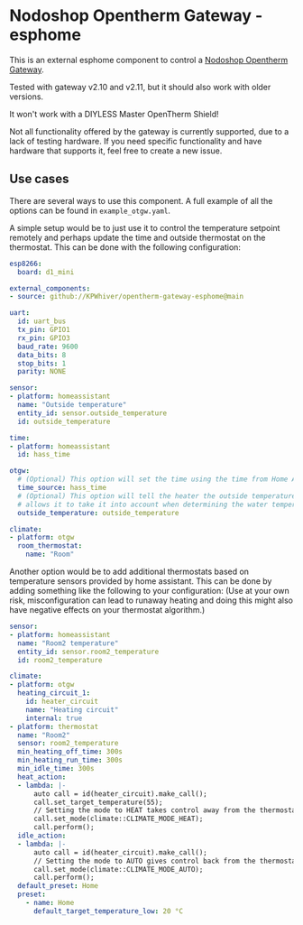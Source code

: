 # Nodoshop Opentherm Gateway - esphome
This is an external esphome component to control a [Nodoshop Opentherm Gateway](https://www.nodo-shop.nl/nl/48-opentherm-gateway).

Tested with gateway v2.10 and v2.11, but it should also work with older versions.

It won't work with a DIYLESS Master OpenTherm Shield!

Not all functionality offered by the gateway is currently supported, due to a lack of testing hardware. If you need specific functionality and have hardware that supports it, feel free to create a new issue.

## Use cases
There are several ways to use this component. A full example of all the options can be found in `example_otgw.yaml`.

A simple setup would be to just use it to control the temperature setpoint remotely and perhaps update the time and outside thermostat on the thermostat. This can be done with the following configuration:
```yaml
esp8266:
  board: d1_mini

external_components:
- source: github://KPWhiver/opentherm-gateway-esphome@main

uart:
  id: uart_bus
  tx_pin: GPIO1
  rx_pin: GPIO3
  baud_rate: 9600
  data_bits: 8
  stop_bits: 1
  parity: NONE

sensor:
- platform: homeassistant
  name: "Outside temperature"
  entity_id: sensor.outside_temperature
  id: outside_temperature

time:
- platform: homeassistant
  id: hass_time

otgw:
  # (Optional) This option will set the time using the time from Home Assistant
  time_source: hass_time
  # (Optional) This option will tell the heater the outside temperature which
  # allows it to take it into account when determining the water temperature.
  outside_temperature: outside_temperature

climate:
- platform: otgw
  room_thermostat:
    name: "Room"
```

Another option would be to add additional thermostats based on temperature sensors provided by home assistant. This can be done by adding something like the following to your configuration: (Use at your own risk, misconfiguration can lead to runaway heating and doing this might also have negative effects on your thermostat algorithm.)
```yaml
sensor:
- platform: homeassistant
  name: "Room2 temperature"
  entity_id: sensor.room2_temperature
  id: room2_temperature

climate:
- platform: otgw
  heating_circuit_1:
    id: heater_circuit
    name: "Heating circuit"
    internal: true
- platform: thermostat
  name: "Room2"
  sensor: room2_temperature
  min_heating_off_time: 300s
  min_heating_run_time: 300s
  min_idle_time: 300s
  heat_action:
  - lambda: |-
      auto call = id(heater_circuit).make_call();
      call.set_target_temperature(55);
      // Setting the mode to HEAT takes control away from the thermostat
      call.set_mode(climate::CLIMATE_MODE_HEAT);
      call.perform();
  idle_action:
  - lambda: |-
      auto call = id(heater_circuit).make_call();
      // Setting the mode to AUTO gives control back from the thermostat
      call.set_mode(climate::CLIMATE_MODE_AUTO);
      call.perform();
  default_preset: Home
  preset:
    - name: Home
      default_target_temperature_low: 20 °C
```
